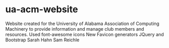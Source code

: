 # ua-acm-website
Website created for the University of Alabama Association of Computing Machinery to provide information and manage club members and resources.
Used font-awesome icons
New Favicon generators
JQuery and Bootstrap 
Sarah Hahn
Sam Reichle 